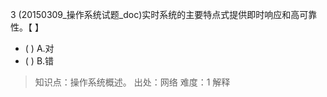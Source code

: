 3
(20150309_操作系统试题_doc)实时系统的主要特点式提供即时响应和高可靠性。【 】
- ( ) A.对 
- ( ) B.错

> 知识点：操作系统概述。
> 出处：网络
> 难度：1
> 解释
